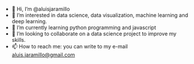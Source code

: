 - 👋 Hi, I’m @aluisjaramillo
- 👀 I’m interested in data science, data visualization, machine learning and deep learning.
- 🌱 I’m currently learning python programming and javascript
- 💞️ I’m looking to collaborate on a data science project to improve my skills.
- 📫 How to reach me: you can write to my e-mail aluis.jaramillo@gmail.com

<!---
aluisjaramillo/aluisjaramillo is a ✨ special ✨ repository because its `README.md` (this file) appears on your GitHub profile.
You can click the Preview link to take a look at your changes.
--->
